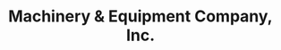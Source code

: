 ---
title: "Machinery & Equipment Company, Inc."
url: /san-dimas/machinery-and-equipment-company-inc/
shop: shop
---